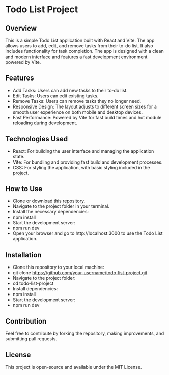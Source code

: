 # Todo List Project

## Overview
This is a simple Todo List application built with React and Vite. The app allows users to add, edit, and remove tasks from their to-do list. It also includes functionality for task completion. The app is designed with a clean and modern interface and features a fast development environment powered by Vite.

## Features
- Add Tasks: Users can add new tasks to their to-do list.
- Edit Tasks: Users can edit existing tasks.
- Remove Tasks: Users can remove tasks they no longer need.
- Responsive Design: The layout adjusts to different screen sizes for a smooth user experience on both mobile and desktop devices.
- Fast Performance: Powered by Vite for fast build times and hot module reloading during development.

## Technologies Used
- React: For building the user interface and managing the application state.
- Vite: For bundling and providing fast build and development processes.
- CSS: For styling the application, with basic styling included in the project.

## How to Use

- Clone or download this repository.
- Navigate to the project folder in your terminal.
- Install the necessary dependencies:
- npm install
- Start the development server:
- npm run dev
- Open your browser and go to http://localhost:3000 to use the Todo List application.

## Installation
- Clone this repository to your local machine:
- git clone https://github.com/your-username/todo-list-project.git
- Navigate to the project folder:
- cd todo-list-project
- Install dependencies:
- npm install
- Start the development server:
- npm run dev

## Contribution
Feel free to contribute by forking the repository, making improvements, and submitting pull requests.

## License
This project is open-source and available under the MIT License.
